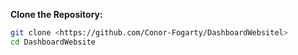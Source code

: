 **Clone the Repository:**
```sh
git clone <https://github.com/Conor-Fogarty/DashboardWebsitel>
cd DashboardWebsite
```